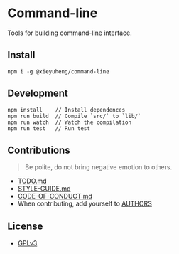 # Command-line

Tools for building command-line interface.

## Install

```
npm i -g @xieyuheng/command-line
```

## Development

```
npm install    // Install dependences
npm run build  // Compile `src/` to `lib/`
npm run watch  // Watch the compilation
npm run test   // Run test
```

## Contributions

> Be polite, do not bring negative emotion to others.

- [TODO.md](TODO.md)
- [STYLE-GUIDE.md](STYLE-GUIDE.md)
- [CODE-OF-CONDUCT.md](CODE-OF-CONDUCT.md)
- When contributing, add yourself to [AUTHORS](AUTHORS)

## License

- [GPLv3](LICENSE)
